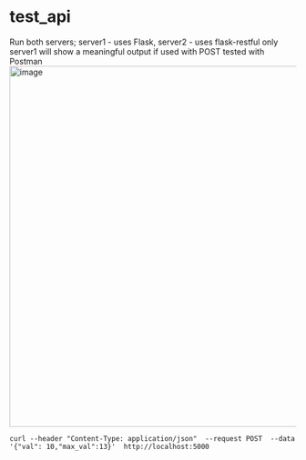 # test_api
Run both servers;
server1 - uses Flask, server2 - uses flask-restful
only server1 will show a meaningful output if used with POST
tested with Postman
<img width="635" alt="image" src="https://user-images.githubusercontent.com/79509008/196061517-36764b9a-4b2d-4708-afa7-a17c5e94d555.png">

```curl --header "Content-Type: application/json"  --request POST  --data '{"val": 10,"max_val":13}'  http://localhost:5000```
